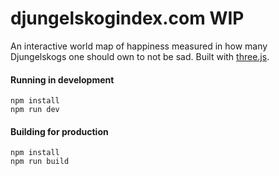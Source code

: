 # djungelskogindex.com WIP

An interactive world map of happiness measured in how many Djungelskogs one should own to not be sad.
Built with [three.js](https://threejs.org).

#### Running in development
```
npm install
npm run dev
```

#### Building for production
```
npm install
npm run build
```